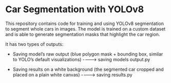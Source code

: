 # Car Segmentation with YOLOv8 

This repository contains code for training and using YOLOv8 segmentation to segment whole cars in images. The model is trained on a custom dataset and is able to generate segmentation masks that highlight the car region.

It has two types of outputs:

* Saving model’s raw output (blue polygon mask + bounding box, similar to YOLO’s default visualizations) ----> saving models output.py

* Saving results on a white background (the segmented car cropped and placed on a plain white canvas) ----> saving results.py
